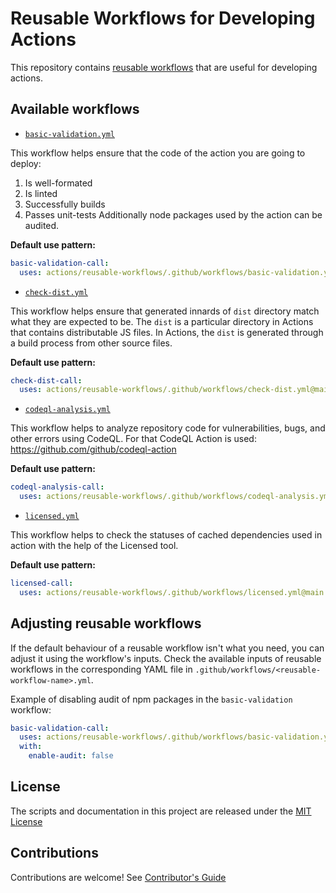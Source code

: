 # Reusable Workflows for Developing Actions

This repository contains [reusable workflows](https://docs.github.com/en/actions/using-workflows/reusing-workflows) that are useful for developing actions.

## Available workflows

- [`basic-validation.yml`](./.github/workflows/basic-validation.yml)

This workflow helps ensure that the code of the action you are going to deploy:
1. Is well-formated
2. Is linted
3. Successfully builds
4. Passes unit-tests
Additionally node packages used by the action can be audited.

**Default use pattern:**
```yaml
basic-validation-call:
  uses: actions/reusable-workflows/.github/workflows/basic-validation.yml@main
```

- [`check-dist.yml`](./.github/workflows/check-dist.yml)

This workflow helps ensure that generated innards of `dist` directory match what they are expected to be.
The `dist` is a particular directory in Actions that contains distributable JS files.
In Actions, the `dist` is generated through a build process from other source files.

**Default use pattern:**
```yaml
check-dist-call:
  uses: actions/reusable-workflows/.github/workflows/check-dist.yml@main
```

- [`codeql-analysis.yml`](./.github/workflows/codeql-analysis.yml)

This workflow helps to analyze repository code for vulnerabilities, bugs, and other errors using CodeQL. 
For that CodeQL Action is used: https://github.com/github/codeql-action

**Default use pattern:**
```yaml
codeql-analysis-call:
  uses: actions/reusable-workflows/.github/workflows/codeql-analysis.yml@main
```

- [`licensed.yml`](./.github/workflows/licensed.yml)

This workflow helps to check the statuses of cached dependencies used in action with the help of the Licensed tool.

**Default use pattern:**
```yaml
licensed-call:
  uses: actions/reusable-workflows/.github/workflows/licensed.yml@main
```
## Adjusting reusable workflows

If the default behaviour of a reusable workflow isn't what you need, you can adjust it using the workflow's inputs.
Check the available inputs of reusable workflows in the corresponding YAML file in `.github/workflows/<reusable-workflow-name>.yml`.

Example of disabling audit of npm packages in the `basic-validation` workflow:
```yaml
basic-validation-call:
  uses: actions/reusable-workflows/.github/workflows/basic-validation.yml@main
  with:
    enable-audit: false
```
## License

The scripts and documentation in this project are released under the [MIT License](LICENSE.txt)

## Contributions

Contributions are welcome! See [Contributor's Guide](CONTRIBUTING.md)